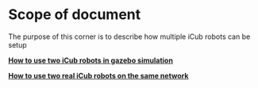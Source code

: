 # Scope of document

The purpose of this corner is to describe how multiple iCub robots can be setup

[**How to use two iCub robots in gazebo simulation**](two_robots_simulation.md)

[**How to use two real iCub robots on the same network**](two_robots_real.md)

